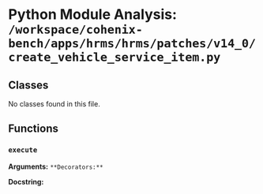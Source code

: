 # Python Module Analysis: `/workspace/cohenix-bench/apps/hrms/hrms/patches/v14_0/create_vehicle_service_item.py`

## Classes

No classes found in this file.


## Functions

### `execute`
**Arguments:** ``
**Decorators:** ``

**Docstring:**
```

```

